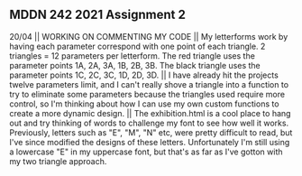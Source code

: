 ## MDDN 242 2021 Assignment 2

20/04	|| WORKING ON COMMENTING MY CODE 
|| My letterforms work by having each parameter correspond with one point of each triangle. 2 triangles = 12 parameters per letterform. The red triangle uses the parameter points 1A, 2A, 3A, 1B, 2B, 3B. The black triangle uses the parameter points 1C, 2C, 3C, 1D, 2D, 3D.
|| I have already hit the projects twelve parameters limit, and I can't really shove a triangle into a function to try to eliminate some parameters because the triangles used require more control, so I'm thinking about how I can use my own custom functions to create a more dynamic design.
|| The exhibition.html is a cool place to hang out and try thinking of words to challenge my font to see how well it works. Previously, letters such as "E", "M", "N" etc, were pretty difficult to read, but I've since modified the designs of these letters. Unfortunately I'm still using a lowercase "E" in my uppercase font, but that's as far as I've gotton with my two triangle approach.